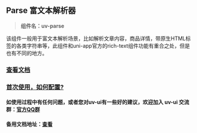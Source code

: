 ## Parse 富文本解析器

> **组件名：uv-parse**

该组件一般用于富文本解析场景，比如解析文章内容，商品详情，带原生HTML标签的各类字符串等，此组件和uni-app官方的rich-text组件功能有重合之处，但是也有不同的地方。

### [查看文档](https://www.uvui.cn/components/parse.html)

### <a href="https://www.uvui.cn/components/quickstart.html" target="_blank">首次使用，如何配置?</a>

#### 如使用过程中有任何问题，或者您对uv-ui有一些好的建议，欢迎加入 uv-ui 交流群：<a href="https://www.uvui.cn/components/addQQGroup.html" target="_blank">官方QQ群</a>

#### 备用文档地址：[查看](https://uvui.ppiyy.cn/components/parse.html)